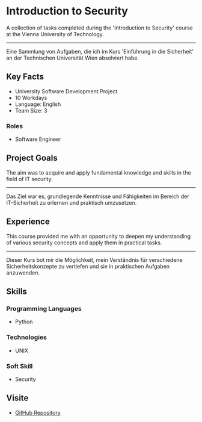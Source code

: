 # Introduction to Security

A collection of tasks completed during the 'Introduction to Security' course at the Vienna University of Technology.


---
Eine Sammlung von Aufgaben, die ich im Kurs 'Einführung in die Sicherheit' an der Technischen Universität Wien absolviert habe.

## Key Facts

- University Software Development Project
- 10 Workdays
- Language: English
- Team Size: 3

### Roles

- Software Engineer

## Project Goals

The aim was to acquire and apply fundamental knowledge and skills in the field of IT security.


---
Das Ziel war es, grundlegende Kenntnisse und Fähigkeiten im Bereich der IT-Sicherheit zu erlernen und praktisch umzusetzen.

## Experience

This course provided me with an opportunity to deepen my understanding of various security concepts and apply them in practical tasks.


---
Dieser Kurs bot mir die Möglichkeit, mein Verständnis für verschiedene Sicherheitskonzepte zu vertiefen und sie in praktischen Aufgaben anzuwenden.

## Skills

### Programming Languages

 - Python
### Technologies

 - UNIX
### Soft Skill

 - Security

## Visite

- [GitHub Repository](https://github.com/maxhagn/IntroductionToSecurity)

